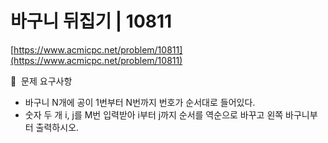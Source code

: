 # 바구니 뒤집기 | 10811

[https://www.acmicpc.net/problem/10811](https://www.acmicpc.net/problem/10811)

🙏  문제 요구사항

- 바구니 N개에 공이 1번부터 N번까지 번호가 순서대로 들어있다.
- 숫자 두 개 i, j를 M번 입력받아 i부터 j까지 순서를 역순으로 바꾸고 왼쪽 바구니부터 출력하시오. 

